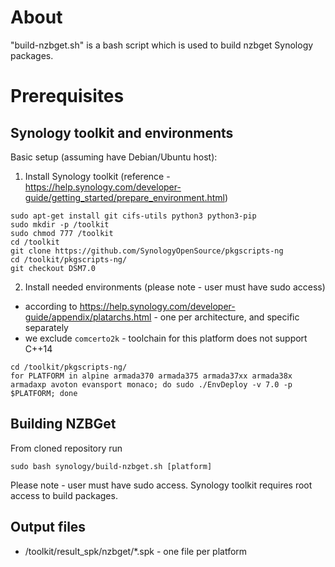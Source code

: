 # About

"build-nzbget.sh" is a bash script which is used to build nzbget Synology packages.

# Prerequisites

## Synology toolkit and environments

Basic setup (assuming have Debian/Ubuntu host):

1. Install Synology toolkit (reference - https://help.synology.com/developer-guide/getting_started/prepare_environment.html)
```
sudo apt-get install git cifs-utils python3 python3-pip
sudo mkdir -p /toolkit
sudo chmod 777 /toolkit
cd /toolkit
git clone https://github.com/SynologyOpenSource/pkgscripts-ng
cd /toolkit/pkgscripts-ng/
git checkout DSM7.0
```

2. Install needed environments (please note - user must have sudo access)

- according to https://help.synology.com/developer-guide/appendix/platarchs.html - one per architecture, and specific separately
- we exclude `comcerto2k` - toolchain for this platform does not support C++14

```
cd /toolkit/pkgscripts-ng/
for PLATFORM in alpine armada370 armada375 armada37xx armada38x armadaxp avoton evansport monaco; do sudo ./EnvDeploy -v 7.0 -p $PLATFORM; done
```


## Building NZBGet

From cloned repository run
```
sudo bash synology/build-nzbget.sh [platform]
```
Please note - user must have sudo access. Synology toolkit requires root access to build packages.


## Output files

- /toolkit/result_spk/nzbget/*.spk - one file per platform
